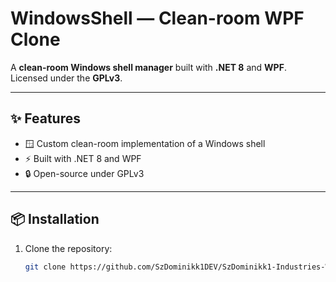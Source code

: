 # WindowsShell — Clean-room WPF Clone

A **clean-room Windows shell manager** built with **.NET 8** and **WPF**.  
Licensed under the **GPLv3**.

---

## ✨ Features
- 🪟 Custom clean-room implementation of a Windows shell
- ⚡ Built with .NET 8 and WPF
- 🔒 Open-source under GPLv3

---

## 📦 Installation
1. Clone the repository:
   ```bash
   git clone https://github.com/SzDominikk1DEV/SzDominikk1-Industries-WindowsShell.git
